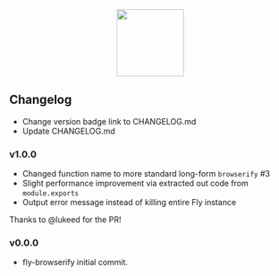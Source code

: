 <div align="center">
<a href="http://github.com/flyjs/fly">
<img width=120px src="https://cloud.githubusercontent.com/assets/8317250/8430194/35c6043a-1f6a-11e5-8cbd-af6cc86baa84.png">
</a>
</div>

## Changelog

 * Change version badge link to CHANGELOG.md
 * Update CHANGELOG.md

### v1.0.0

 * Changed function name to more standard long-form `browserify` #3
 * Slight performance improvement via extracted out code from `module.exports`
 * Output error message instead of killing entire Fly instance

Thanks to @lukeed for the PR!

### v0.0.0

 * fly-browserify initial commit.
